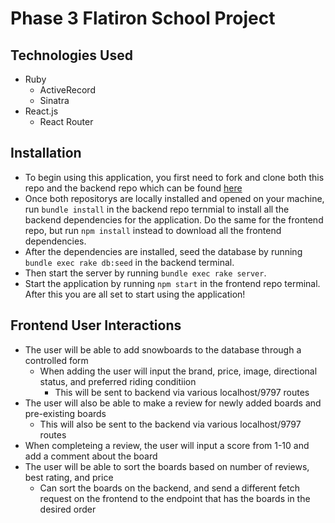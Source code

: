 # Phase 3 Flatiron School Project 

## Technologies Used

* Ruby
  * ActiveRecord
  * Sinatra
* React.js
  * React Router

## Installation

* To begin using this application, you first need to fork and clone both this repo and the backend repo which can be found [here](https://github.com/Creasser/Snowboard-Reviewer-Backend)
* Once both repositorys are locally installed and opened on your machine, run ``` bundle install ``` in the backend repo ternmial to install all the backend dependencies for the application. Do the same for the frontend repo, but run ``` npm install ``` instead to download all the frontend dependencies.
* After the dependencies are installed, seed the database by running ``` bundle exec rake db:seed ``` in the backend terminal.
* Then start the server by running ``` bundle exec rake server ```.
* Start the application by running ``` npm start ``` in the frontend repo terminal. After this you are all set to start using the application!

## Frontend User Interactions

* The user will be able to add snowboards to the database through a controlled form
  * When adding the user will input the brand, price, image, directional status, and preferred riding conditiion
    * This will be sent to backend via various localhost/9797 routes
* The user will also be able to make a review for newly added boards and pre-existing boards
  * This will also be sent to the backend via various localhost/9797 routes
* When completeing a review, the user will input a score from 1-10 and add a comment about the board
* The user will be able to sort the boards based on number of reviews, best rating, and price
  * Can sort the boards on the backend, and send a different fetch request on the frontend to the endpoint that has the boards in the desired order
